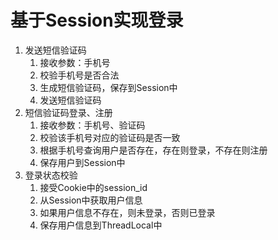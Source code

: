 # 基于Session实现登录
1. 发送短信验证码
   1. 接收参数：手机号
   2. 校验手机号是否合法
   3. 生成短信验证码，保存到Session中
   4. 发送短信验证码
2. 短信验证码登录、注册
   1. 接收参数：手机号、验证码
   2. 校验该手机号对应的验证码是否一致
   3. 根据手机号查询用户是否存在，存在则登录，不存在则注册
   4. 保存用户到Session中
3. 登录状态校验
   1. 接受Cookie中的session_id
   2. 从Session中获取用户信息
   3. 如果用户信息不存在，则未登录，否则已登录
   4. 保存用户信息到ThreadLocal中
